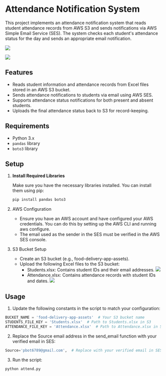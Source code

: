 # Attendance Notification System

This project implements an attendance notification system that reads student attendance records from AWS S3 and sends notifications via AWS Simple Email Service (SES). The system checks each student's attendance status for the day and sends an appropriate email notification.

![](https://github.com/harshakalluri1403/Attendance-Notification-System-Using-AWS/blob/02f902c92cc6ca3038ae7c55d2209db699994e83/a)

![](https://github.com/harshakalluri1403/Attendance-Notification-System-Using-AWS/blob/02f902c92cc6ca3038ae7c55d2209db699994e83/d)

## Features

- Reads student information and attendance records from Excel files stored in an AWS S3 bucket.
- Sends attendance notifications to students via email using AWS SES.
- Supports attendance status notifications for both present and absent students.
- Uploads the final attendance status back to S3 for record-keeping.

## Requirements

- Python 3.x
- `pandas` library
- `boto3` library

## Setup

1. **Install Required Libraries**

   Make sure you have the necessary libraries installed. You can install them using pip:

   ```bash
   pip install pandas boto3
   ```
2. AWS Configuration
   - Ensure you have an AWS account and have configured your AWS credentials. You can do this by setting up the AWS CLI and running aws configure.
   - The email used as the sender in the SES must be verified in the AWS SES console.

3. S3 Bucket Setup
   - Create an S3 bucket (e.g., food-delivery-app-assets).
   - Upload the following Excel files to the S3 bucket:
       - Students.xlsx: Contains student IDs and their email addresses.
   ![](https://github.com/harshakalluri1403/Attendance-Notification-System-Using-AWS/blob/02f902c92cc6ca3038ae7c55d2209db699994e83/b)
       - Attendance.xlsx: Contains attendance records with student IDs and dates.
   ![](https://github.com/harshakalluri1403/Attendance-Notification-System-Using-AWS/blob/02f902c92cc6ca3038ae7c55d2209db699994e83/c)

## Usage
1. Update the following constants in the script to match your configuration:
 ```python
BUCKET_NAME = 'food-delivery-app-assets'  # Your S3 bucket name
STUDENTS_FILE_KEY = 'Students.xlsx'  # Path to Students.xlsx in S3
ATTENDANCE_FILE_KEY = 'Attendance.xlsx'  # Path to Attendance.xlsx in S3
```
2. Replace the Source email address in the send_email function with your verified email in SES:
 ```python
Source='pbot6789@gmail.com',  # Replace with your verified email in SES
 ```
3. Run the script:
 ```bash
python attend.py
 ```
